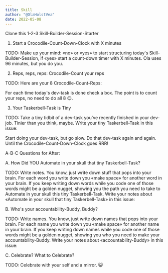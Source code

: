 ```yaml
---
title: Skill
author: "@OlaHolstVea"
date: 2022-05-08
---
```


Clone this 1-2-3 Skill-Builder-Session-Starter

1. Start a Crocodile-Count-Down-Clock with X minutes

TODO:
Make up your mind:
«no» or
«yes» to start structuring today's Skill-Builder-Session, if «yes»
start a count-down timer with X minutes. Ola uses 96 minutes, but you do you.

2. Reps, reps, reps: Crocodile-Count your reps

TODO:
Here are your 8 Crocodile-Count-Reps:

For each time today's dev-task is done check a box. The point is to count your reps, no need to do all 8 😉.

3. Your Taskerbell-Task is Tiny

TODO:
Take a tiny tidbit of a dev-task you've recently finished in your dev-job. Tinier than you think, maybe.
Write your tiny Taskerbell-Task in this issue:

Start doing your dev-task, but go slow. Do that dev-task again and again. Until the Crocodile-Count-Down-Clock goes RRR!

A-B-C Questions for After:

A. How Did YOU Automate in your skull that tiny Taskerbell-Task?

TODO:
Write notes. You know, just write down stuff that pops into your brain. For each word you write down you «make space» for another word in your brain. If you keep writing down words while you code one of those words might be a golden nugget, showing you the path you need to take to Automate in your skull this tiny Taskerbell-Task.
Write your notes about «Automate in your skull that tiny Taskerbell-Task» in this issue:

B. Who's your accountability-Buddy, Buddy?

TODO:
Write names. You know, just write down names that pops into your brain. For each name you write down you «make space» for another name in your brain. If you keep writing down names while you code one of those words might be a golden nugget, showing you who you need to make your accountability-Buddy. Write your notes about «accountability-Buddy» in this issue:

C. Celebrate? What to Celebrate?

TODO:
Celebrate with your self and a mirror. 😺
